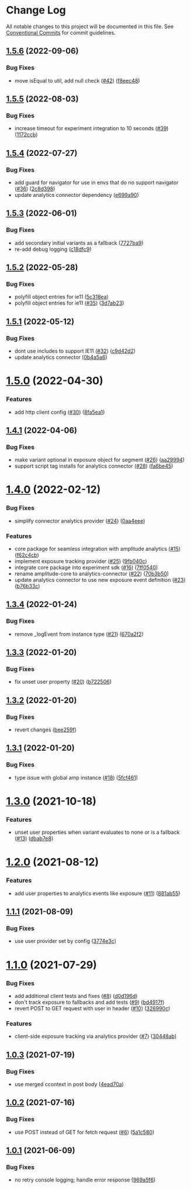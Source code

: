 # Change Log

All notable changes to this project will be documented in this file.
See [Conventional Commits](https://conventionalcommits.org) for commit guidelines.

## [1.5.6](https://github.com/amplitude/experiment-js-client/compare/v1.5.5...v1.5.6) (2022-09-06)


### Bug Fixes

* move isEqual to util, add null check ([#42](https://github.com/amplitude/experiment-js-client/issues/42)) ([f8eec48](https://github.com/amplitude/experiment-js-client/commit/f8eec48a104ed8e2e34b823279b4e8100d290c46))





## [1.5.5](https://github.com/amplitude/experiment-js-client/compare/v1.5.4...v1.5.5) (2022-08-03)


### Bug Fixes

* increase timeout for experiment integration to 10 seconds ([#39](https://github.com/amplitude/experiment-js-client/issues/39)) ([1172ccb](https://github.com/amplitude/experiment-js-client/commit/1172ccb643ebe1c6b3076429ffde68563a1a4a92))





## [1.5.4](https://github.com/amplitude/experiment-js-client/compare/v1.5.3...v1.5.4) (2022-07-27)


### Bug Fixes

* add guard for navigator for use in envs that do no support navigator ([#36](https://github.com/amplitude/experiment-js-client/issues/36)) ([2c8d398](https://github.com/amplitude/experiment-js-client/commit/2c8d3982a33caa088d6cfe74212cae8f07b1ac06))
* update analytics connector dependency ([e699a90](https://github.com/amplitude/experiment-js-client/commit/e699a90a7ba37dd40532eaf195b0983e8975f798))





## [1.5.3](https://github.com/amplitude/experiment-js-client/compare/v1.5.2...v1.5.3) (2022-06-01)


### Bug Fixes

* add secondary initial variants as a fallback ([7727ba9](https://github.com/amplitude/experiment-js-client/commit/7727ba96c519b5b4dbd9355f86fca9ac59a9021d))
* re-add debug logging ([c18dfc9](https://github.com/amplitude/experiment-js-client/commit/c18dfc9f2fa4b7cbcbb35493cbb2c457a64ed83e))





## [1.5.2](https://github.com/amplitude/experiment-js-client/compare/v1.5.1...v1.5.2) (2022-05-28)


### Bug Fixes

* polyfill object entries for ie11 ([5c318ea](https://github.com/amplitude/experiment-js-client/commit/5c318ea100dafb467c06bafef69414d88f7867ea))
* polyfill object entries for ie11 ([#35](https://github.com/amplitude/experiment-js-client/issues/35)) ([3d7ab23](https://github.com/amplitude/experiment-js-client/commit/3d7ab2367fe34fc9a0c916bd0a9073e8791c75c5))





## [1.5.1](https://github.com/amplitude/experiment-js-client/compare/v1.5.0...v1.5.1) (2022-05-12)


### Bug Fixes

* dont use includes to support IE11 ([#32](https://github.com/amplitude/experiment-js-client/issues/32)) ([c9d42d2](https://github.com/amplitude/experiment-js-client/commit/c9d42d2826063e692e79a886e81b74b7e2c62921))
* update analytics connector ([0b4a5a6](https://github.com/amplitude/experiment-js-client/commit/0b4a5a623823b39f53eb5e5c198fcff5b287c5de))





# [1.5.0](https://github.com/amplitude/experiment-js-client/compare/v1.4.1...v1.5.0) (2022-04-30)


### Features

* add http client config ([#30](https://github.com/amplitude/experiment-js-client/issues/30)) ([8fa5ea1](https://github.com/amplitude/experiment-js-client/commit/8fa5ea1420bed610e997303d5c29e7a49ea827ef))





## [1.4.1](https://github.com/amplitude/experiment-js-client/compare/v1.4.0...v1.4.1) (2022-04-06)


### Bug Fixes

* make variant optional in exposure object for segment ([#26](https://github.com/amplitude/experiment-js-client/issues/26)) ([aa29994](https://github.com/amplitude/experiment-js-client/commit/aa299943cabd52f4077905a4d76a73eefb68090e))
* support script tag installs for analytics connector ([#28](https://github.com/amplitude/experiment-js-client/issues/28)) ([fa6be45](https://github.com/amplitude/experiment-js-client/commit/fa6be45182569b3fe1f6a00204e031b6ae9747e1))





# [1.4.0](https://github.com/amplitude/experiment-js-client/compare/v1.3.4...v1.4.0) (2022-02-12)


### Bug Fixes

* simplify connector analytics provider ([#24](https://github.com/amplitude/experiment-js-client/issues/24)) ([0aa4eee](https://github.com/amplitude/experiment-js-client/commit/0aa4eee400a8ceaf62de73aa178bc6385c437c17))


### Features

* core package for seamless integration with amplitude analytics ([#15](https://github.com/amplitude/experiment-js-client/issues/15)) ([f62c4cb](https://github.com/amplitude/experiment-js-client/commit/f62c4cbd833158e9749c69df53bfbeb41b9f917d))
* implement exposure tracking provider ([#25](https://github.com/amplitude/experiment-js-client/issues/25)) ([9fb040c](https://github.com/amplitude/experiment-js-client/commit/9fb040c2a23d00f2f91a27028d8b271544f13854))
* integrate core package into experiment sdk ([#16](https://github.com/amplitude/experiment-js-client/issues/16)) ([7ff0540](https://github.com/amplitude/experiment-js-client/commit/7ff054078a67cafbf8fcd58af45b0c9a9f9a28c3))
* rename amplitude-core to analytics-connector ([#22](https://github.com/amplitude/experiment-js-client/issues/22)) ([70b3b50](https://github.com/amplitude/experiment-js-client/commit/70b3b5048a5bbc0d88717f5c8cf2db0a8cc85a4d))
* update analytics connector to use new exposure event definition ([#23](https://github.com/amplitude/experiment-js-client/issues/23)) ([b76b33c](https://github.com/amplitude/experiment-js-client/commit/b76b33ce96273848d9f1b7ae04a26c1ac7311d0c))





## [1.3.4](https://github.com/amplitude/experiment-js-client/compare/v1.3.3...v1.3.4) (2022-01-24)


### Bug Fixes

* remove _logEvent from instance type ([#21](https://github.com/amplitude/experiment-js-client/issues/21)) ([670a2f2](https://github.com/amplitude/experiment-js-client/commit/670a2f2f715c7739ac449d7adf69edd9045c5ab3))





## [1.3.3](https://github.com/amplitude/experiment-js-client/compare/v1.3.2...v1.3.3) (2022-01-20)


### Bug Fixes

* fix unset user property ([#20](https://github.com/amplitude/experiment-js-client/issues/20)) ([b722506](https://github.com/amplitude/experiment-js-client/commit/b722506c79bd920467025f46beda28416bb63a71))





## [1.3.2](https://github.com/amplitude/experiment-js-client/compare/v1.3.1...v1.3.2) (2022-01-20)


### Bug Fixes

* revert changes ([bee259f](https://github.com/amplitude/experiment-js-client/commit/bee259faf1ebe6abb92fa47af001649be4bbe58d))





## [1.3.1](https://github.com/amplitude/experiment-js-client/compare/v1.3.0...v1.3.1) (2022-01-20)


### Bug Fixes

* type issue with global amp instance ([#18](https://github.com/amplitude/experiment-js-client/issues/18)) ([5fcf461](https://github.com/amplitude/experiment-js-client/commit/5fcf4615677a280b4acd5edfd6ce81ec1c14f6eb))





# [1.3.0](https://github.com/amplitude/experiment-js-client/compare/v1.2.0...v1.3.0) (2021-10-18)


### Features

* unset user properties when variant evaluates to none or is a fallback ([#13](https://github.com/amplitude/experiment-js-client/issues/13)) ([dbab7e8](https://github.com/amplitude/experiment-js-client/commit/dbab7e83659628edcd4fca71e001fc38cae6b27b))





# [1.2.0](https://github.com/amplitude/experiment-js-client/compare/v1.1.1...v1.2.0) (2021-08-12)


### Features

* add user properties to analytics events like exposure ([#11](https://github.com/amplitude/experiment-js-client/issues/11)) ([881ab55](https://github.com/amplitude/experiment-js-client/commit/881ab55992ac55d7fc564b7dd48a5e2ac4d3b8f2))





## [1.1.1](https://github.com/amplitude/experiment-js-client/compare/v1.1.0...v1.1.1) (2021-08-09)


### Bug Fixes

* use user provider set by config ([3774e3c](https://github.com/amplitude/experiment-js-client/commit/3774e3c3dc7cd66fbc70bd260e0a36823ee26637))





# [1.1.0](https://github.com/amplitude/experiment-js-client/compare/v1.0.3...v1.1.0) (2021-07-29)


### Bug Fixes

* add additional client tests and fixes ([#8](https://github.com/amplitude/experiment-js-client/issues/8)) ([d0d196d](https://github.com/amplitude/experiment-js-client/commit/d0d196d32be420b4363ecb95a19aed188e8630c2))
* don't track exposure to fallbacks and add tests ([#9](https://github.com/amplitude/experiment-js-client/issues/9)) ([bd4917f](https://github.com/amplitude/experiment-js-client/commit/bd4917fcd7b18ceafb6599b76c5e728d565528b4))
* revert POST to GET request with user in header ([#10](https://github.com/amplitude/experiment-js-client/issues/10)) ([326990c](https://github.com/amplitude/experiment-js-client/commit/326990cd19c00399669d9fa1f369aaa709727766))


### Features

* client-side exposure tracking via analytics provider ([#7](https://github.com/amplitude/experiment-js-client/issues/7)) ([30448ab](https://github.com/amplitude/experiment-js-client/commit/30448abf524f12bd6ae7fc34bd247c5ad2927c3a))





## [1.0.3](https://github.com/amplitude/experiment-js-client/compare/v1.0.2...v1.0.3) (2021-07-19)


### Bug Fixes

* use merged ccontext in post body ([4ead70a](https://github.com/amplitude/experiment-js-client/commit/4ead70a6c81f54b3db02cf4b39cbb5415ddc09a0))





## [1.0.2](https://github.com/amplitude/experiment-js-client/compare/v1.0.1...v1.0.2) (2021-07-16)


### Bug Fixes

* use POST instead of GET for fetch request ([#6](https://github.com/amplitude/experiment-js-client/issues/6)) ([5a1c580](https://github.com/amplitude/experiment-js-client/commit/5a1c58081342a82b50bbc3ada4531ab8d8041fde))





## [1.0.1](https://github.com/amplitude/experiment-js-client/compare/v1.0.0...v1.0.1) (2021-06-09)


### Bug Fixes

* no retry console logging; handle error response ([969a5f6](https://github.com/amplitude/experiment-js-client/commit/969a5f6b61fe7fb7ea5ae85fb1d63eb2fd41c2fe))
